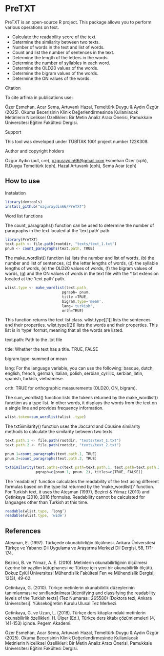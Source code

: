 
# PreTXT

PreTXT is an open-source R project. This package allows you to perform various operations on text.

- Calculate the readability score of the text.
- Determine the similarity between two texts.
- Number of words in the text and list of words.
- Count and list the number of sentences in the text.
- Determine the length of the letters in the words.
- Determine the number of syllables in each word.
- Determine the OLD20 values of the words.
- Determine the bigram values of the words.
- Determine the ON values of the words.

Citation

To cite arfima in publications use:

Özer Esmehan, Acar Sema, Artuvanlı Hazal, Temeltürk Duygu & Aydın Özgür (2025). Okuma Becerisinin Klinik Değerlendirmesinde Kullanılacak Metinlerin Niceliksel Özellikleri: Bir Metin Analiz Aracı Önerisi, Pamukkale Üniversitesi Eğitim Fakültesi Dergisi.

Support

This tool was developed under TÜBİTAK 1001 project number 122K308.  

Author and copyright holders

Özgür Aydın (aut, cre), ozguraydin66@gmail.com 
Esmehan Özer (cph), R.Duygu Temeltürk (cph), Hazal Artuvanlı (cph), Sema Acar (cph)


## How to use
Instalation
```javascript
library(devtools)
install_github("ozguraydin66/PreTXT")
```
Word list functions

The count_paragraphs() function can be used to determine the number of paragraphs in the text located at the ‘text.path’ path
```javascript
library(PreTXT)
text.path <- file.path(rootdir, "texts/text_1.txt") 
pnum <- count_paragraphs(text.path, TRUE)
```
The make_wordlist() function (a) lists the number and list of words, (b) the number and list of sentences, (c) the letter lengths of words, (d) the syllable lengths of words, (e) the OLD20 values of words, (f) the bigram values of words, (g) and the ON values of words in the text file with the *.txt extension located at the ‘text.path’ path.
```javascript
wlist.type <- make_wordlist(text.path,
                          pgraph= pnum,
                          title =TRUE,
                          bigram.type='mean',
                          lang='turkish', 
                          orth=TRUE)

```
This function returns the text list class. wlist.type[[1]] lists the sentences and their properties.
wlist.type[[2]] lists the words and their properties. This list is in ‘type’ format, meaning that all the words are listed.

text.path: Path to the .txt file

title: Whether the text has a title. TRUE, FALSE

bigram.type: summed or mean

lang: For the language variable, you can use the following: basque, dutch, english, french, german, italian, polish, serbian_cyrillic, serbian_latin, spanish, turkish, vietnamese.

orth: TRUE for orthographic measurements (OLD20, ON, bigram).

The sum_wordlist() function lists the tokens returned by the make_wordlist() function as a type list. In other words, it displays the words from the text on a single line and provides frequency information.
```javascript
wlist.token=sum_wordlist(wlist .type)
```
The txtSimilarity() function uses the Jaccard and Cousine similarity methods to calculate the similarity between two texts.
```javascript
text.path.1 <- file.path(rootdir, "texts/text_1.txt")
text.path.2 <- file.path(rootdir, "texts/text_2.txt")

pnum.1=count_paragraphs(text.path.1, TRUE)
pnum.2=count_paragraphs(text.path.2, TRUE)

txtSimilarity(text.paths=c(text.path=text.path.1, text.path=text.path.2), 
              pgraph=c(pnum.1, pnum. 2), titles=c(TRUE, FALSE))
```
The 'readable()' function calculates the readability of the text using different formulas based on the type list returned by the 'make_wordlist()' function. For Turkish text, it uses the Ateşman (1997), Bezirci & Yılmaz (2010) and Çetinkaya (2010, 2018 )formulas. Readability cannot be calculated for languages other than Turkish at this time.
```javascript
readable(wlist.type, ‘long’)
readable(wlist.type, 'wide')

```
## References

Ateşman, E. (1997). Türkçede okunabilirliğin ölçülmesi. Ankara Üniversitesi Türkçe ve Yabancı Dil Uygulama ve Araştırma Merkezi Dil Dergisi, 58, 171-174. 

Bezirci, B. ve Yılmaz, A. E. (2010). Metinlerin okunabilirliğinin ölçülmesi üzerine bir yazilim kütüphanesi ve Türkçe için yeni bir okunabilirlik ölçütü. Dokuz Eylül Üniversitesi Mühendislik Fakültesi Fen ve Mühendislik Dergisi, 12(3), 49-62.

Çetinkaya, G. (2010). Türkçe metinlerin okunabilirlik düzeylerinin tanımlanması ve sınıflandırılması [Identifying and classifying the readability levels of the Turkish texts] (Tez Numarası: 265580) [Doktora tezi, Ankara Üniversitesi]. Yükseköğretim Kurulu Ulusal Tez Merkezi.

Çetinkaya, G. ve Uzun, L. (2018). Türkçe ders kitaplarındaki metinlerin okunabilirlik özellikleri. H. Ülper (Ed.), Türkçe ders kitabı çözümlemeleri (4, 141-153) içinde.  Pegem Akademi.

Özer Esmehan, Acar Sema, Artuvanlı Hazal, Temeltürk Duygu & Aydın Özgür (2025). Okuma Becerisinin Klinik Değerlendirmesinde Kullanılacak Metinlerin Niceliksel Özellikleri: Bir Metin Analiz Aracı Önerisi, Pamukkale Üniversitesi Eğitim Fakültesi Dergisi.


  